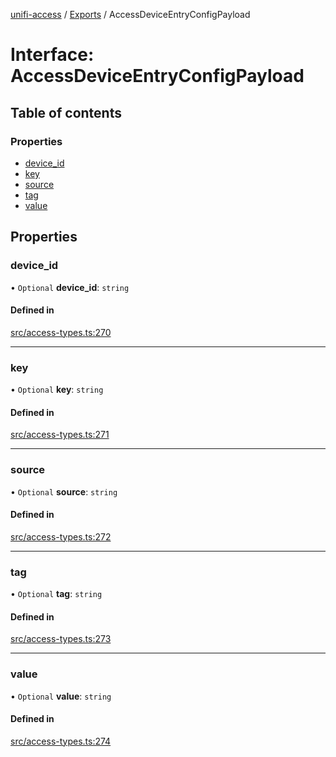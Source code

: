 [unifi-access](../README.md) / [Exports](../modules.md) / AccessDeviceEntryConfigPayload

# Interface: AccessDeviceEntryConfigPayload

## Table of contents

### Properties

- [device\_id](AccessDeviceEntryConfigPayload.md#device_id)
- [key](AccessDeviceEntryConfigPayload.md#key)
- [source](AccessDeviceEntryConfigPayload.md#source)
- [tag](AccessDeviceEntryConfigPayload.md#tag)
- [value](AccessDeviceEntryConfigPayload.md#value)

## Properties

### device\_id

• `Optional` **device\_id**: `string`

#### Defined in

[src/access-types.ts:270](https://github.com/hjdhjd/unifi-access/blob/197fbda/src/access-types.ts#L270)

___

### key

• `Optional` **key**: `string`

#### Defined in

[src/access-types.ts:271](https://github.com/hjdhjd/unifi-access/blob/197fbda/src/access-types.ts#L271)

___

### source

• `Optional` **source**: `string`

#### Defined in

[src/access-types.ts:272](https://github.com/hjdhjd/unifi-access/blob/197fbda/src/access-types.ts#L272)

___

### tag

• `Optional` **tag**: `string`

#### Defined in

[src/access-types.ts:273](https://github.com/hjdhjd/unifi-access/blob/197fbda/src/access-types.ts#L273)

___

### value

• `Optional` **value**: `string`

#### Defined in

[src/access-types.ts:274](https://github.com/hjdhjd/unifi-access/blob/197fbda/src/access-types.ts#L274)
